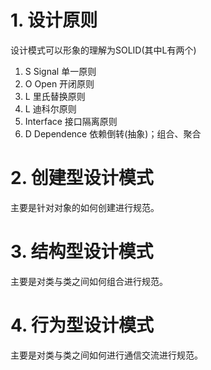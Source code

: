 # 1. 设计原则

设计模式可以形象的理解为SOLID(其中L有两个)

1. S Signal 单一原则
2. O Open 开闭原则
3. L 里氏替换原则
4. L 迪科尔原则
5. Interface 接口隔离原则
6. D Dependence 依赖倒转(抽象)；组合、聚合

# 2. 创建型设计模式

主要是针对对象的如何创建进行规范。



# 3. 结构型设计模式

主要是对类与类之间如何组合进行规范。



# 4. 行为型设计模式

主要是对类与类之间如何进行通信交流进行规范。





